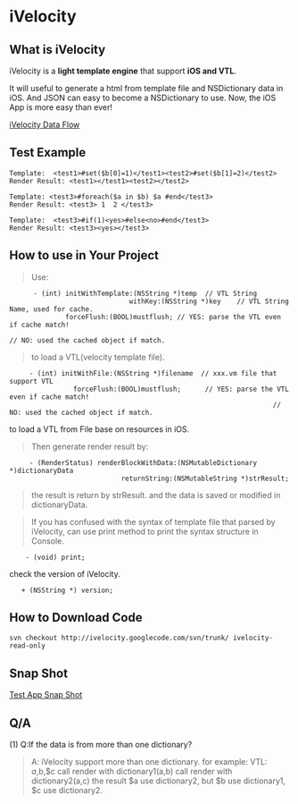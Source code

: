 # iVelocity #

## What is iVelocity ##

iVelocity is a **light template engine** that support **iOS and VTL**.

It will useful to generate a html from template file and NSDictionary data in iOS.
And JSON can easy to become a NSDictionary to use.
Now, the iOS App is more easy than ever!

[iVelocity Data Flow](http://b213.photo.store.qq.com/psu?/d78acf19-b696-4715-93c8-84d318954d97/kq9rA54xJVR1NgBljsC9oB1zLrrNtO0m80BVHLzWSL4!/b/Yd5o*n5wHAAAYkBzAX8VHQAA)

## Test Example ##
```
Template:  <test1>#set($b[0]=1)</test1><test2>#set($b[1]=2)</test2>
Render Result: <test1></test1><test2></test2>

Template: <test3>#foreach($a in $b) $a #end</test3>
Render Result: <test3> 1  2 </test3>

Template:  <test3>#if(1)<yes>#else<no>#end</test3>
Render Result: <test3><yes></test3>
```

## How to use in Your Project ##

> Use:
```
      - (int) initWithTemplate:(NSString *)temp  // VTL String
                              withKey:(NSString *)key    // VTL String Name, used for cache.
			  forceFlush:(BOOL)mustflush; // YES: parse the VTL even if cache match!
                                                                       // NO: used the cached object if match.
```
> to load a VTL(velocity template file).

```
     - (int) initWithFile:(NSString *)filename  // xxx.vm file that support VTL
                forceFlush:(BOOL)mustflush;      // YES: parse the VTL even if cache match!
                                                                  // NO: used the cached object if match.
```
to load a VTL from File base on resources in iOS.

> Then generate render result by:
```
     - (RenderStatus) renderBlockWithData:(NSMutableDictionary *)dictionaryData 
							returnString:(NSMutableString *)strResult;
```
> the result is return by strResult. and the data is saved or modified in dictionaryData.

> If you has confused with the syntax of template file that parsed by iVelocity, can use
> print method to print the syntax structure in Console.
```
    - (void) print;
```

check the version of iVelocity.
```
   + (NSString *) version;
```
## How to Download Code ##

```
svn checkout http://ivelocity.googlecode.com/svn/trunk/ ivelocity-read-only
```

## Snap Shot ##

[Test App Snap Shot](http://b210.photo.store.qq.com/psu?/d78acf19-b696-4715-93c8-84d318954d97/X6DiShPxpaLyl5PhWZ7wzTlIndALC.blH*efDd5n2fE!/b/YSWtNH2NnwAAYvIbMH0InwAA)

## Q/A ##

(1) Q:If the data is from more than one dictionary?
> A: iVelocity support more than one dictionary. for example:
> VTL: $a,$b,$c
> call render with dictionary1(a,b)
> call render with dictionary2(a,c)
> the result $a use dictionary2, but $b use dictionary1, $c use dictionary2.

